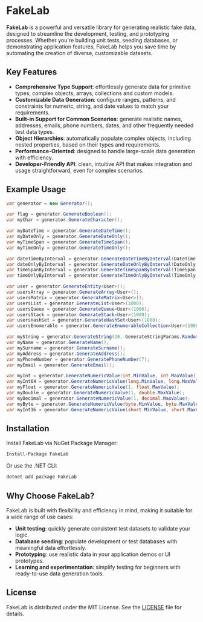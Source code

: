 # FakeLab

**FakeLab** is a powerful and versatile library for generating realistic fake data, designed to streamline the development, testing, and prototyping processes. Whether you're building unit tests, seeding databases, or demonstrating application features, FakeLab helps you save time by automating the creation of diverse, customizable datasets.

## Key Features

- **Comprehensive Type Support**: effortlessly generate data for primitive types, complex objects, arrays, collections and custom models.
- **Customizable Data Generation**: configure ranges, patterns, and constraints for numeric, string, and date values to match your requirements.
- **Built-in Support for Common Scenarios**: generate realistic names, addresses, emails, phone numbers, dates, and other frequently needed test data types.
- **Object Hierarchies**: automatically populate complex objects, including nested properties, based on their types and requirements.
- **Performance-Oriented**: designed to handle large-scale data generation with efficiency.
- **Developer-Friendly API**: clean, intuitive API that makes integration and usage straightforward, even for complex scenarios.

## Example Usage

```csharp
var generator = new Generator();

var flag = generator.GenerateBoolean();
var myChar = generator.GenerateCharacter();

var myDateTime = generator.GenerateDateTime();
var myDateOnly = generator.GenerateDateOnly();
var myTimeSpan = generator.GenerateTimeSpan();
var myTimeOnly = generator.GenerateTimeOnly();

var dateTimeByInterval = generator.GenerateDateTimeByInterval(DateTime.MinValue, DateTime.Now);
var dateOnlyByInterval = generator.GenerateDateOnlyByInterval(DateOnly.MinValue, DateOnly.MaxValue);
var timeSpanByInterval = generator.GenerateTimeSpanByInterval(TimeSpan.Zero, TimeSpan.MaxValue);
var timeOnlyByInterval = generator.GenerateTimeOnlyByInterval(TimeOnly.MinValue, TimeOnly.MaxValue);

var user = generator.GenerateEntity<User>();
var usersArray = generator.GenerateArray<User>();
var usersMatrix = generator.GenerateMatrix<User>();
var usersList = generator.GenerateList<User>(1000);
var usersQueue = generator.GenerateQueue<User>(1000);
var usersStack = generator.GenerateStack<User>(1000);
var usersHashSet = generator.GenerateHashSet<User>(1000);
var usersEnumerable = generator.GenerateEnumerableCollection<User>(1000);

var myString = generator.GenerateString(20, GenerateStringParams.Randomly, false);
var myName = generator.GenerateName();
var mySurname = generator.GenerateSurname();
var myAddress = generator.GenerateAddress();
var myPhoneNumber = generator.GeneratePhoneNumber(7);
var myEmail = generator.GenerateEmail();

var myInt = generator.GenerateNumericValue(int.MinValue, int.MaxValue);
var myInt64 = generator.GenerateNumericValue(long.MinValue, long.MaxValue);
var myFloat = generator.GenerateNumericValue(1, float.MaxValue);
var myDouble = generator.GenerateNumericValue(1, double.MaxValue);
var myDecimal = generator.GenerateNumericValue(1, decimal.MaxValue);
var myByte = generator.GenerateNumericValue(byte.MinValue, byte.MaxValue);
var myInt16 = generator.GenerateNumericValue(short.MinValue, short.MaxValue);
```

## Installation

Install FakeLab via NuGet Package Manager:
```bash
Install-Package FakeLab
```
Or use the .NET CLI:
```bash
dotnet add package FakeLab
```
## Why Choose FakeLab?
FakeLab is built with flexibility and efficiency in mind, making it suitable for a wide range of use cases:

- **Unit testing**: quickly generate consistent test datasets to validate your logic.
- **Database seeding**: populate development or test databases with meaningful data effortlessly.
- **Prototyping**: use realistic data in your application demos or UI prototypes.
- **Learning and experimentation**: simplify testing for beginners with ready-to-use data generation tools.

## License
FakeLab is distributed under the MIT License. See the [LICENSE](https://github.com/exp1azy/fake_lab/blob/main/FakeLab/LICENSE.txt) file for details.
